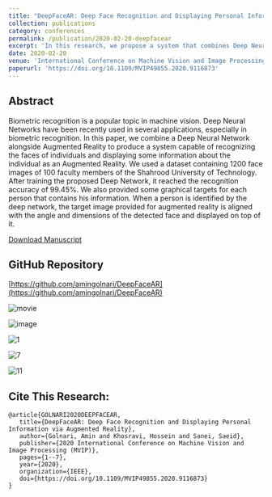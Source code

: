```yaml
---
title: "DeepFaceAR: Deep Face Recognition and Displaying Personal Information via Augmented Reality"
collection: publications
category: conferences
permalink: /publication/2020-02-20-deepfacear
excerpt: 'In this research, we propose a system that combines Deep Neural Networks and Augmented Reality to recognize faces and display information about individuals. [Download Manuscript](https://www.researchgate.net/profile/Amin-Golnari/publication/340341835_DeepFaceAR_Deep_Face_Recognition_and_Displaying_Personal_Information_via_Augmented_Reality/links/60e42053299bf1ea9ee5d503/DeepFaceAR-Deep-Face-Recognition-and-Displaying-Personal-Information-via-Augmented-Reality.pdf)'
date: 2020-02-20
venue: 'International Conference on Machine Vision and Image Processing (MVIP)'
paperurl: 'https://doi.org/10.1109/MVIP49855.2020.9116873'
---
```


## Abstract

Biometric recognition is a popular topic in machine vision. Deep Neural Networks have been recently used in several applications, especially in biometric recognition. In this paper, we combine a Deep Neural Network alongside Augmented Reality to produce a system capable of recognizing the faces of individuals and displaying some information about the individual as an Augmented Reality. We used a dataset containing 1200 face images of 100 faculty members of the Shahrood University of Technology. After training the proposed Deep Network, it reached the recognition accuracy of 99.45%. We also provided some graphical targets for each person that contains his information. When a person is identified by the deep network, the target image provided for augmented reality is aligned with the angle and dimensions of the detected face and displayed on top of it.

[Download Manuscript](https://www.researchgate.net/profile/Amin-Golnari/publication/340341835_DeepFaceAR_Deep_Face_Recognition_and_Displaying_Personal_Information_via_Augmented_Reality/links/60e42053299bf1ea9ee5d503/DeepFaceAR-Deep-Face-Recognition-and-Displaying-Personal-Information-via-Augmented-Reality.pdf)

## GitHub Repository    
[https://github.com/amingolnari/DeepFaceAR](https://github.com/amingolnari/DeepFaceAR)

![movie](https://github.com/amingolnari/amingolnari.github.io/blob/master/files/DeepFaceAR-GIF.gif)

![image](https://github.com/user-attachments/assets/bab700cf-d2a7-424c-b077-cf8e0c5e0806)

![1](https://github.com/user-attachments/assets/52d9129c-c0fc-4ba8-bfc6-859c743bd0d5)

![7](https://github.com/user-attachments/assets/681cff19-cffa-4c19-8792-dbdfe16bbc24)

![11](https://github.com/user-attachments/assets/2e2538be-46a8-47a4-8e5d-c4ca01472835)




## Cite This Research:

    @article{GOLNARI2020DEEPFACEAR,
       title={DeepFaceAR: Deep Face Recognition and Displaying Personal Information via Augmented Reality},
       author={Golnari, Amin and Khosravi, Hossein and Sanei, Saeid},
       publisher={2020 International Conference on Machine Vision and Image Processing (MVIP)},
       pages={1--7},
       year={2020},
       organization={IEEE},
       doi={https://doi.org/10.1109/MVIP49855.2020.9116873}
    }
